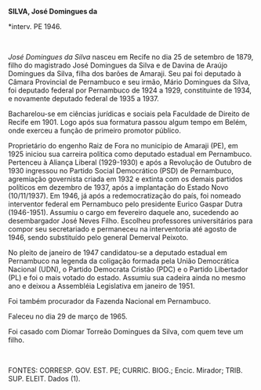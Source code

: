 **SILVA, José Domingues da**

\*interv. PE 1946.

 

*José Domingues da Silva* nasceu em Recife no dia 25 de setembro de
1879, filho do magistrado José Domingues da Silva e de Davina de Araújo
Domingues da Silva, filha dos barões de Amaraji. Seu pai foi deputado à
Câmara Provincial de Pernambuco e seu irmão, Mário Domingues da Silva,
foi deputado federal por Pernambuco de 1924 a 1929, constituinte de
1934, e novamente deputado federal de 1935 a 1937.

Bacharelou-se em ciências jurídicas e sociais pela Faculdade de Direito
de Recife em 1901. Logo após sua formatura passou algum tempo em Belém,
onde exerceu a função de primeiro promotor público.

Proprietário do engenho Raiz de Fora no município de Amaraji (PE), em
1925 iniciou sua carreira política como deputado estadual em Pernambuco.
Pertenceu à Aliança Liberal (1929-1930) e após a Revolução de Outubro de
1930 ingressou no Partido Social Democrático (PSD) de Pernambuco,
agremiação governista criada em 1932 e extinta com os demais partidos
políticos em dezembro de 1937, após a implantação do Estado Novo
(10/11/1937). Em 1946, já após a redemocratização do país, foi nomeado
interventor federal em Pernambuco pelo presidente Eurico Gaspar Dutra
(1946-1951). Assumiu o cargo em fevereiro daquele ano, sucedendo ao
desembargador José Neves Filho. Escolheu professores universitários para
compor seu secretariado e permaneceu na interventoria até agosto de
1946, sendo substituído pelo general Demerval Peixoto.

No pleito de janeiro de 1947 candidatou-se a deputado estadual em
Pernambuco na legenda da coligação formada pela União Democrática
Nacional (UDN), o Partido Democrata Cristão (PDC) e o Partido Libertador
(PL) e foi o mais votado do estado. Assumiu sua cadeira ainda no mesmo
ano e deixou a Assembléia Legislativa em janeiro de 1951.

Foi também procurador da Fazenda Nacional em Pernambuco.

Faleceu no dia 29 de março de 1965.

Foi casado com Diomar Torreão Domingues da Silva, com quem teve um
filho.

 

FONTES: CORRESP. GOV. EST. PE; CURRIC. BIOG.; Encic. Mirador; TRIB. SUP.
ELEIT. Dados (1).

 
